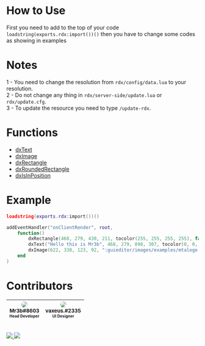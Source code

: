 # How to Use
First you need to add to the top of your code `loadstring(exports.rdx:import())()` then you have to change some codes as showing in examples

# Notes
1 - You need to change the resolution from `rdx/config/data.lua` to your resolution.<br>
2 - Do not change any thing in `rdx/server-side/update.lua` or `rdx/update.cfg`.<br>
3 - To update the resource you need to type `/update-rdx`.<br>

# Functions
* [dxText](https://wiki.multitheftauto.com/wiki/dxDrawText)
* [dxImage](https://wiki.multitheftauto.com/wiki/dxDrawImage)
* [dxRectangle](https://wiki.multitheftauto.com/wiki/dxDrawRectangle)
* [dxRoundedRectangle](https://wiki.multitheftauto.com/wiki/RoundedRectangle)
* [dxIsInPosition](https://wiki.multitheftauto.com/wiki/isMouseInPosition)

# Example
```lua
loadstring(exports.rdx:import())()

addEventHandler("onClientRender", root,
    function()
        dxRectangle(468, 279, 430, 211, tocolor(255, 255, 255, 255), false)
        dxText("Hello this is Mr3b", 468, 279, 898, 307, tocolor(0, 0, 0, 254), 1.00, "default", "center", "center", false, false, false, false, false)
        dxImage(622, 338, 123, 92, ":guieditor/images/examples/mtalogo.png", 0, 0, 0, tocolor(255, 255, 255, 255), false)
    end
)
```

# Contributors
| <img src="https://i.imgur.com/9eOHGEq.png" style="border-radius: 50%;"><br><sub>Mr3b#8603<br><span style="font-size: 10px;">Head Developer</span></sub> | <img src="https://i.imgur.com/a3flkPs.png" style="border-radius: 50%;"><br><sub>vaxeus.#2335<br><span style="font-size: 10px;">UI Designer</span></sub> |
| :---------------------------------------------------------------------------------------------------------------------: | :---------------------------------------------------------------------------------------------------------------------: |

<br>
<a href="https://discord.gg/hGXmAC5est"><img src="https://img.shields.io/badge/Discord-5865F2?style=for-the-badge&logo=discord&logoColor=white" /></img>
<a href="https://lua.org/"><img src="https://img.shields.io/badge/Lua-003CC4?style=for-the-badge&logo=lua&logoColor=white" /></img>
